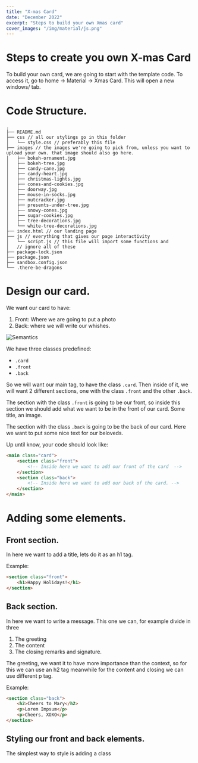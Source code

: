 ```yaml
---
title: "X-mas Card"
date: "December 2022"
excerpt: "Steps to build your own Xmas card"
cover_images: "/img/material/js.png"
---
```


# Steps to create you own X-mas Card

To build your own card, we are going to start with the template code. To access it, go to home -> Material -> Xmas Card.
This will open a new windows/ tab.

# Code Structure.

```
.
├── README.md
├── css // all our stylings go in this folder
│   └── style.css // preferably this file
├── images // the images we're going to pick from, unless you want to upload your own. that image should also go here.
│   ├── bokeh-ornament.jpg
│   ├── bokeh-tree.jpg
│   ├── candy-cane.jpg
│   ├── candy-heart.jpg
│   ├── christmas-lights.jpg
│   ├── cones-and-cookies.jpg
│   ├── doorway.jpg
│   ├── mouse-in-socks.jpg
│   ├── nutcracker.jpg
│   ├── presents-under-tree.jpg
│   ├── snowy-cones.jpg
│   ├── sugar-cookies.jpg
│   ├── tree-decorations.jpg
│   └── white-tree-decorations.jpg
├── index.html // our landing page
├── js // everything that gives our page interactivity
│   └── script.js // this file will import some functions and
│   // ignore all of these
├── package-lock.json
├── package.json
├── sandbox.config.json
└── .there-be-dragons
```

# Design our card.

We want our card to have:

1. Front: Where we are going to put a photo
2. Back: where we will write our whishes.

![Semantics](../img/material/cardExample.png)

We have three classes predefined:

-   `.card`
-   `.front`
-   `.back`

So we will want our main tag, to have the class `.card`. Then inside of it, we will want 2 different sections, one with the class `.front` and the other `.back`.

The section with the class `.front` is going to be our front, so inside this section we should add what we want to be in the front of our card. Some title, an image.

The section with the class `.back` is going to be the back of our card. Here we want to put some nice text for our beloveds.

Up until know, your code should look like:

```html
<main class="card">
    <section class="front">
        <!-- Inside here we want to add our front of the card  -->
    </section>
    <section class="back">
        <!-- Inside here we want to add our back of the card. -->
    </section>
</main>
```

# Adding some elements.

## Front section.

In here we want to add a title, lets do it as an h1 tag.

Example:

```html
<section class="front">
    <h1>Happy Holidays!</h1>
</section>
```

## Back section.

In here we want to write a message. This one we can, for example divide in three

1. The greeting
2. The content
3. The closing remarks and signature.

The greeting, we want it to have more importance than the context, so for this we can use an h2 tag meanwhile for the content and closing we can use different p tag.

Example:

```html
<section class="back">
    <h2>Cheers to Mary</h2>
    <p>Lorem Impsum</p>
    <p>Cheers, XOXO</p>
</section>
```

## Styling our front and back elements.

The simplest way to style is adding a class
